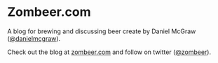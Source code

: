 # Zombeer.com #
A blog for brewing and discussing beer create by Daniel McGraw ([@danielmcgraw](http://twitter.com/danielmcgraw)).

Check out the blog at [zombeer.com](http://zombeer.com/) and follow on twitter ([@zombeer](http://twitter.com/zombeer)).
